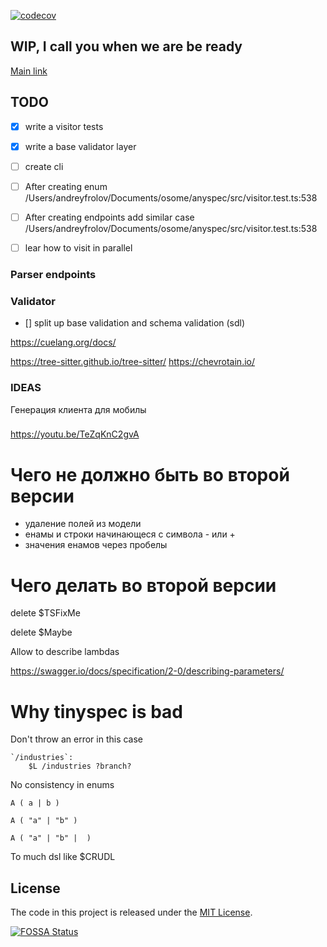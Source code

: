 [![codecov](https://codecov.io/gh/frolovdev/anyspec/branch/master/graph/badge.svg?token=8D8S09PRQI)](https://codecov.io/gh/frolovdev/anyspec)

[](https://astexplorer.net/)

## WIP, I call you when we are be ready 

[Main link](https://excalidraw.com/#json=4790454524575744,zoP_ISTzjIbi1HhB6ErtWw)

## TODO

- [x] write a visitor tests
- [x] write a base validator layer
- [ ] create cli
- [ ] After creating enum /Users/andreyfrolov/Documents/osome/anyspec/src/visitor.test.ts:538

- [ ] After creating endpoints add similar case /Users/andreyfrolov/Documents/osome/anyspec/src/visitor.test.ts:538
- [ ] lear how to visit in parallel


### Parser endpoints



### Validator

- [] split up base validation and schema validation (sdl)


https://cuelang.org/docs/

https://tree-sitter.github.io/tree-sitter/
https://chevrotain.io/

### IDEAS

Генерация клиента для мобилы


###



https://youtu.be/TeZqKnC2gvA




# Чего не должно быть во второй версии

* удаление полей из модели
* енамы и строки начинающеся с символа - или +
* значения енамов через пробелы


# Чего делать во второй версии



delete $TSFixMe

delete $Maybe

Allow to describe lambdas



https://swagger.io/docs/specification/2-0/describing-parameters/


# Why tinyspec is bad

Don't throw an error in this case

```
`/industries`:
    $L /industries ?branch?

```

No consistency in enums

```
A ( a | b )

A ( "a" | "b" )

A ( "a" | "b" |  )

```

To much dsl like $CRUDL


## License

The code in this project is released under the [MIT License](LICENSE).

[![FOSSA Status](https://app.fossa.com/api/revisions/git%2Bgithub.com%2Ffrolovdev%2Fanyspec-action.svg?type=large)](https://app.fossa.com/projects/git%2Bgithub.com%2Fcodecov%2Fcodecov-action?ref=badge_large)

